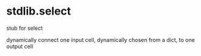 # stdlib.select

stub for select

dynamically connect one input cell, dynamically chosen from a dict, to one output cell